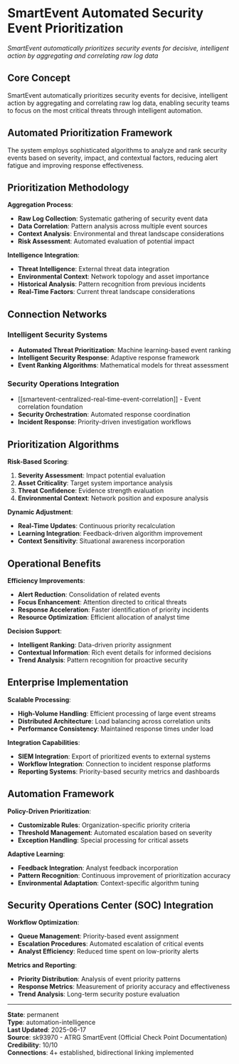 # SmartEvent Automated Security Event Prioritization

*SmartEvent automatically prioritizes security events for decisive, intelligent action by aggregating and correlating raw log data*

## Core Concept

SmartEvent automatically prioritizes security events for decisive, intelligent action by aggregating and correlating raw log data, enabling security teams to focus on the most critical threats through intelligent automation.

## Automated Prioritization Framework

The system employs sophisticated algorithms to analyze and rank security events based on severity, impact, and contextual factors, reducing alert fatigue and improving response effectiveness.

## Prioritization Methodology

**Aggregation Process**:
- **Raw Log Collection**: Systematic gathering of security event data
- **Data Correlation**: Pattern analysis across multiple event sources
- **Context Analysis**: Environmental and threat landscape considerations
- **Risk Assessment**: Automated evaluation of potential impact

**Intelligence Integration**:
- **Threat Intelligence**: External threat data integration
- **Environmental Context**: Network topology and asset importance
- **Historical Analysis**: Pattern recognition from previous incidents
- **Real-Time Factors**: Current threat landscape considerations

## Connection Networks

### Intelligent Security Systems
- **Automated Threat Prioritization**: Machine learning-based event ranking
- **Intelligent Security Response**: Adaptive response framework
- **Event Ranking Algorithms**: Mathematical models for threat assessment

### Security Operations Integration
- [[smartevent-centralized-real-time-event-correlation]] - Event correlation foundation
- **Security Orchestration**: Automated response coordination
- **Incident Response**: Priority-driven investigation workflows

## Prioritization Algorithms

**Risk-Based Scoring**:
1. **Severity Assessment**: Impact potential evaluation
2. **Asset Criticality**: Target system importance analysis
3. **Threat Confidence**: Evidence strength evaluation
4. **Environmental Context**: Network position and exposure analysis

**Dynamic Adjustment**:
- **Real-Time Updates**: Continuous priority recalculation
- **Learning Integration**: Feedback-driven algorithm improvement
- **Context Sensitivity**: Situational awareness incorporation

## Operational Benefits

**Efficiency Improvements**:
- **Alert Reduction**: Consolidation of related events
- **Focus Enhancement**: Attention directed to critical threats
- **Response Acceleration**: Faster identification of priority incidents
- **Resource Optimization**: Efficient allocation of analyst time

**Decision Support**:
- **Intelligent Ranking**: Data-driven priority assignment
- **Contextual Information**: Rich event details for informed decisions
- **Trend Analysis**: Pattern recognition for proactive security

## Enterprise Implementation

**Scalable Processing**:
- **High-Volume Handling**: Efficient processing of large event streams
- **Distributed Architecture**: Load balancing across correlation units
- **Performance Consistency**: Maintained response times under load

**Integration Capabilities**:
- **SIEM Integration**: Export of prioritized events to external systems
- **Workflow Integration**: Connection to incident response platforms
- **Reporting Systems**: Priority-based security metrics and dashboards

## Automation Framework

**Policy-Driven Prioritization**:
- **Customizable Rules**: Organization-specific priority criteria
- **Threshold Management**: Automated escalation based on severity
- **Exception Handling**: Special processing for critical assets

**Adaptive Learning**:
- **Feedback Integration**: Analyst feedback incorporation
- **Pattern Recognition**: Continuous improvement of prioritization accuracy
- **Environmental Adaptation**: Context-specific algorithm tuning

## Security Operations Center (SOC) Integration

**Workflow Optimization**:
- **Queue Management**: Priority-based event assignment
- **Escalation Procedures**: Automated escalation of critical events
- **Analyst Efficiency**: Reduced time spent on low-priority alerts

**Metrics and Reporting**:
- **Priority Distribution**: Analysis of event priority patterns
- **Response Metrics**: Measurement of priority accuracy and effectiveness
- **Trend Analysis**: Long-term security posture evaluation

---

**State**: permanent  
**Type**: automation-intelligence  
**Last Updated**: 2025-06-17  
**Source**: sk93970 - ATRG SmartEvent (Official Check Point Documentation)  
**Credibility**: 10/10  
**Connections**: 4+ established, bidirectional linking implemented